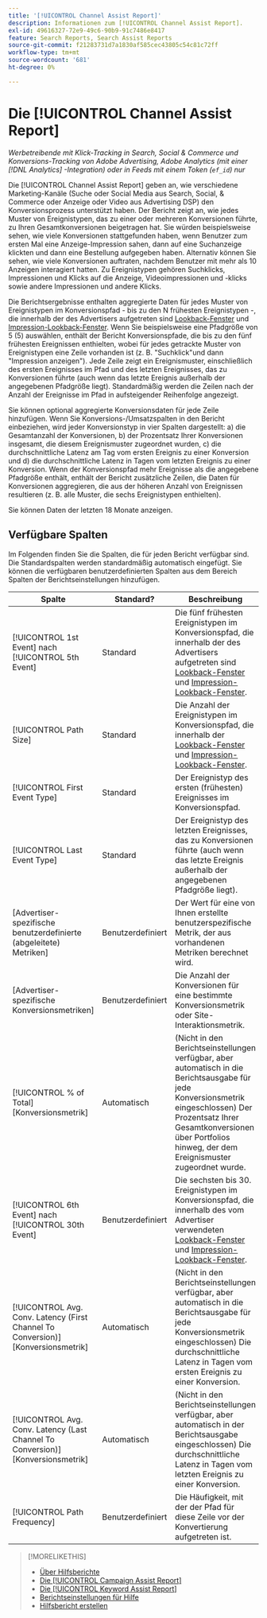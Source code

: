 ```yaml
---
title: '[!UICONTROL Channel Assist Report]'
description: Informationen zum [!UICONTROL Channel Assist Report].
exl-id: 49616327-72e9-49c6-90b9-91c7486e8417
feature: Search Reports, Search Assist Reports
source-git-commit: f21283731d7a1830af585cec43805c54c81c72ff
workflow-type: tm+mt
source-wordcount: '681'
ht-degree: 0%

---
```


# Die [!UICONTROL Channel Assist Report]

*Werbetreibende mit Klick-Tracking in Search, Social &amp; Commerce und Konversions-Tracking von Adobe Advertising, Adobe Analytics (mit einer [!DNL Analytics] -Integration) oder in Feeds mit einem Token (`ef_id`) nur*

Die [!UICONTROL Channel Assist Report] geben an, wie verschiedene Marketing-Kanäle (Suche oder Social Media aus Search, Social, &amp; Commerce oder Anzeige oder Video aus Advertising DSP) den Konversionsprozess unterstützt haben. Der Bericht zeigt an, wie jedes Muster von Ereignistypen, das zu einer oder mehreren Konversionen führte, zu Ihren Gesamtkonversionen beigetragen hat. Sie würden beispielsweise sehen, wie viele Konversionen stattgefunden haben, wenn Benutzer zum ersten Mal eine Anzeige-Impression sahen, dann auf eine Suchanzeige klickten und dann eine Bestellung aufgegeben haben. Alternativ können Sie sehen, wie viele Konversionen auftraten, nachdem Benutzer mit mehr als 10 Anzeigen interagiert hatten. Zu Ereignistypen gehören Suchklicks, Impressionen und Klicks auf die Anzeige, Videoimpressionen und -klicks sowie andere Impressionen und andere Klicks. <!-- [DSP metrics may show up as "Other Path Length (<length>)" or empty; we're supposed to fill in more values for DSP at some point.] -->

Die Berichtsergebnisse enthalten aggregierte Daten für jedes Muster von Ereignistypen im Konversionspfad - bis zu den N frühesten Ereignistypen -, die innerhalb der des Advertisers aufgetreten sind [Lookback-Fenster](/help/search-social-commerce/glossary.md#c-d) und [Impression-Lookback-Fenster](/help/search-social-commerce/glossary.md#i-j). Wenn Sie beispielsweise eine Pfadgröße von 5 (5) auswählen, enthält der Bericht Konversionspfade, die bis zu den fünf frühesten Ereignissen enthielten, wobei für jedes getrackte Muster von Ereignistypen eine Zeile vorhanden ist (z. B. &quot;Suchklick&quot;und dann &quot;Impression anzeigen&quot;). Jede Zeile zeigt ein Ereignismuster, einschließlich des ersten Ereignisses im Pfad und des letzten Ereignisses, das zu Konversionen führte (auch wenn das letzte Ereignis außerhalb der angegebenen Pfadgröße liegt). Standardmäßig werden die Zeilen nach der Anzahl der Ereignisse im Pfad in aufsteigender Reihenfolge angezeigt.

Sie können optional aggregierte Konversionsdaten für jede Zeile hinzufügen. Wenn Sie Konversions-/Umsatzspalten in den Bericht einbeziehen, wird jeder Konversionstyp in vier Spalten dargestellt: a) die Gesamtanzahl der Konversionen, b) der Prozentsatz Ihrer Konversionen insgesamt, die diesem Ereignismuster zugeordnet wurden, c) die durchschnittliche Latenz am Tag vom ersten Ereignis zu einer Konversion und d) die durchschnittliche Latenz in Tagen vom letzten Ereignis zu einer Konversion. Wenn der Konversionspfad mehr Ereignisse als die angegebene Pfadgröße enthält, enthält der Bericht zusätzliche Zeilen, die Daten für Konversionen aggregieren, die aus der höheren Anzahl von Ereignissen resultieren (z. B. alle Muster, die sechs Ereignistypen enthielten).

Sie können Daten der letzten 18 Monate anzeigen.

## Verfügbare Spalten

Im Folgenden finden Sie die Spalten, die für jeden Bericht verfügbar sind. Die Standardspalten werden standardmäßig automatisch eingefügt. Sie können die verfügbaren benutzerdefinierten Spalten aus dem Bereich Spalten der Berichtseinstellungen hinzufügen.

| Spalte | Standard? | Beschreibung |
| ---- | ---- | ---- |
| [!UICONTROL 1st Event] nach [!UICONTROL 5th Event] | Standard | Die fünf frühesten Ereignistypen im Konversionspfad, die innerhalb der des Advertisers aufgetreten sind [Lookback-Fenster](/help/search-social-commerce/glossary.md#c-d) und [Impression-Lookback-Fenster](/help/search-social-commerce/glossary.md#i-j). |
| [!UICONTROL Path Size] | Standard | Die Anzahl der Ereignistypen im Konversionspfad, die innerhalb der [Lookback-Fenster](/help/search-social-commerce/glossary.md#c-d) und [Impression-Lookback-Fenster](/help/search-social-commerce/glossary.md#i-j). |
| [!UICONTROL First Event Type] | Standard | Der Ereignistyp des ersten (frühesten) Ereignisses im Konversionspfad. |
| [!UICONTROL Last Event Type] | Standard | Der Ereignistyp des letzten Ereignisses, das zu Konversionen führte (auch wenn das letzte Ereignis außerhalb der angegebenen Pfadgröße liegt). |
| \[Advertiser-spezifische benutzerdefinierte (abgeleitete) Metriken\] | Benutzerdefiniert | Der Wert für eine von Ihnen erstellte benutzerspezifische Metrik, der aus vorhandenen Metriken berechnet wird. |
| \[Advertiser-spezifische Konversionsmetriken\] | Benutzerdefiniert | Die Anzahl der Konversionen für eine bestimmte Konversionsmetrik oder Site-Interaktionsmetrik. |
| [!UICONTROL % of Total] \[Konversionsmetrik\] | Automatisch | (Nicht in den Berichtseinstellungen verfügbar, aber automatisch in die Berichtsausgabe für jede Konversionsmetrik eingeschlossen) Der Prozentsatz Ihrer Gesamtkonversionen über Portfolios hinweg, der dem Ereignismuster zugeordnet wurde. |
| [!UICONTROL 6th Event] nach [!UICONTROL 30th Event] | Benutzerdefiniert | Die sechsten bis 30. Ereignistypen im Konversionspfad, die innerhalb des vom Advertiser verwendeten [Lookback-Fenster](/help/search-social-commerce/glossary.md#c-d) und [Impression-Lookback-Fenster](/help/search-social-commerce/glossary.md#i-j). |
| [!UICONTROL Avg. Conv. Latency (First Channel To Conversion)] \[Konversionsmetrik\] | Automatisch | (Nicht in den Berichtseinstellungen verfügbar, aber automatisch in die Berichtsausgabe für jede Konversionsmetrik eingeschlossen) Die durchschnittliche Latenz in Tagen vom ersten Ereignis zu einer Konversion. |
| [!UICONTROL Avg. Conv. Latency (Last Channel To Conversion)] \[Konversionsmetrik\] | Automatisch | (Nicht in den Berichtseinstellungen verfügbar, aber automatisch in der Berichtsausgabe eingeschlossen) Die durchschnittliche Latenz in Tagen vom letzten Ereignis zu einer Konversion. |
| [!UICONTROL Path Frequency] | Benutzerdefiniert | Die Häufigkeit, mit der der Pfad für diese Zeile vor der Konvertierung aufgetreten ist. |

>[!MORELIKETHIS]
>
>* [Über Hilfsberichte](assist-report-about.md)
>* [Die [!UICONTROL Campaign Assist Report]](campaign-assist-report.md)
>* [Die [!UICONTROL Keyword Assist Report]](keyword-assist-report.md)
>* [Berichtseinstellungen für Hilfe](assist-report-settings.md)
>* [Hilfsbericht erstellen](assist-report-generate.md)
